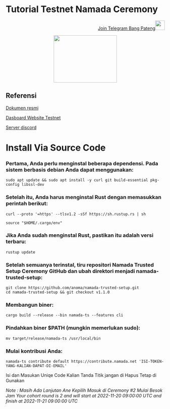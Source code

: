 # Tutorial Testnet Namada Ceremony

<p style="font-size:14px" align="right">
<a href="https://t.me/bangpateng_airdrop" target="_blank">Join Telegram Bang Pateng<img src="https://user-images.githubusercontent.com/50621007/183283867-56b4d69f-bc6e-4939-b00a-72aa019d1aea.png" width="30"/></a>
</p>

<p align="center">
  <img height="150" width="200" src="https://user-images.githubusercontent.com/38981255/202869174-007d02a5-8b51-450d-9fcd-406c94e817a5.JPG">
</p>

## Referensi

[Dokumen resmi](https://github.com/anoma/namada-trusted-setup)

[Dasboard Website Testnet](https://ceremony.namada.net/)

[Server discord](https://discord.gg/dusknetwork)

# Install Via Source Code

### Pertama, Anda perlu menginstal beberapa dependensi. Pada sistem berbasis debian Anda dapat menggunakan:
```
sudo apt update && sudo apt install -y curl git build-essential pkg-config libssl-dev
```
### Setelah itu, Anda harus menginstal Rust dengan memasukkan perintah berikut:
```
curl --proto '=https' --tlsv1.2 -sSf https://sh.rustup.rs | sh
```
```
source "$HOME/.cargo/env"
```
### Jika Anda sudah menginstal Rust, pastikan itu adalah versi terbaru:
```
rustup update
```
### Setelah semuanya terinstal, tiru repositori Namada Trusted Setup Ceremony GitHub dan ubah direktori menjadi namada-trusted-setup:
```
git clone https://github.com/anoma/namada-trusted-setup.git
cd namada-trusted-setup && git checkout v1.1.0
```
### Membangun biner:
```
cargo build --release --bin namada-ts --features cli
```
### Pindahkan biner $PATH (mungkin memerlukan sudo):
```
mv target/release/namada-ts /usr/local/bin 
```
### Mulai kontribusi Anda:
```
namada-ts contribute default https://contribute.namada.net 'ISI-TOKEN-YANG-KALIAN-DAPAT-DI-EMAIL'
```
Isi dan Masukan Uniqe Code Kalian Tanda Titik jangan di Hapus Tetap di Gunakan

*Note : Masih Ada Lanjutan Ane Kepilih Masuk di Ceremony #2 Mulai Besok Jam Your cohort round is 2 and will start at 2022-11-20 09:00:00 UTC and finish at 2022-11-21 09:00:00 UTC*
